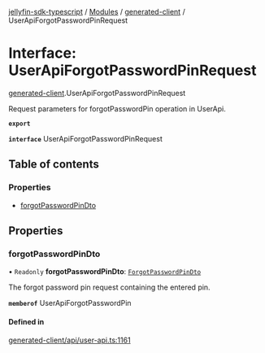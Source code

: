 [jellyfin-sdk-typescript](../README.md) / [Modules](../modules.md) / [generated-client](../modules/generated_client.md) / UserApiForgotPasswordPinRequest

# Interface: UserApiForgotPasswordPinRequest

[generated-client](../modules/generated_client.md).UserApiForgotPasswordPinRequest

Request parameters for forgotPasswordPin operation in UserApi.

**`export`**

**`interface`** UserApiForgotPasswordPinRequest

## Table of contents

### Properties

- [forgotPasswordPinDto](generated_client.UserApiForgotPasswordPinRequest.md#forgotpasswordpindto)

## Properties

### forgotPasswordPinDto

• `Readonly` **forgotPasswordPinDto**: [`ForgotPasswordPinDto`](generated_client.ForgotPasswordPinDto.md)

The forgot password pin request containing the entered pin.

**`memberof`** UserApiForgotPasswordPin

#### Defined in

[generated-client/api/user-api.ts:1161](https://github.com/thornbill/jellyfin-sdk-typescript/blob/7534c86/src/generated-client/api/user-api.ts#L1161)

